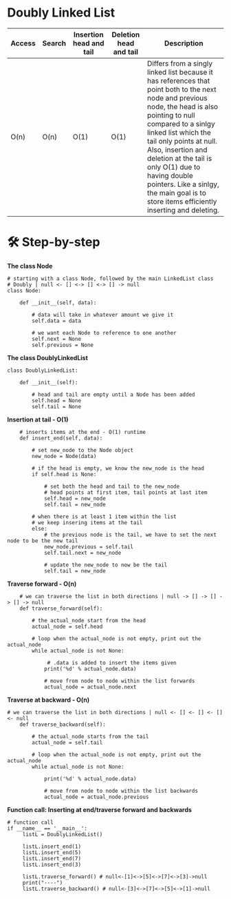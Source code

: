 # Doubly Linked List
|Access| Search |Insertion head and tail|Deletion head and tail |Description |
|------|----------|-------|------------|------------|
O(n)    |O(n)     |O(1)   |O(1)       | Differs from a singly linked list because it has references that point both to the next node and previous node, the head is also pointing to null compared to a sinlgy linked list which the tail only points at null. Also, insertion and deletion at the tail is only O(1) due to having double pointers. Like a sinlgy, the main goal is to store items efficiently inserting and deleting.

 

# 🛠️ Step-by-step

**The class Node**
```
# starting with a class Node, followed by the main LinkedList class
# Doubly | null <- [] <-> [] <-> [] -> null
class Node:
    
    def __init__(self, data):
        
        # data will take in whatever amount we give it
        self.data = data
        
        # we want each Node to reference to one another
        self.next = None
        self.previous = None
```
**The class DoublyLinkedList**
```
class DoublyLinkedList:
    
    def __init__(self):
        
        # head and tail are empty until a Node has been added
        self.head = None
        self.tail = None
```
**Insertion at tail - O(1)**
```
    # inserts items at the end - O(1) runtime
    def insert_end(self, data):
        
        # set new_node to the Node object
        new_node = Node(data)
        
        # if the head is empty, we know the new_node is the head 
        if self.head is None:
            
            # set both the head and tail to the new_node
            # head points at first item, tail points at last item
            self.head = new_node
            self.tail = new_node
        
        # when there is at least 1 item within the list
        # we keep insering items at the tail
        else:
            # the previous node is the tail, we have to set the next node to be the new tail
            new_node.previous = self.tail
            self.tail.next = new_node
            
            # update the new_node to now be the tail
            self.tail = new_node
```
**Traverse forward - O(n)**
```
    # we can traverse the list in both directions | null -> [] -> [] -> [] -> null
    def traverse_forward(self):
        
        # the actual_node start from the head
        actual_node = self.head
        
        # loop when the actual_node is not empty, print out the actual_node
        while actual_node is not None:
            
             # .data is added to insert the items given
            print('%d' % actual_node.data)
            
            # move from node to node within the list forwards
            actual_node = actual_node.next
```
**Traverse at backward - O(n)**
```
# we can traverse the list in both directions | null <- [] <- [] <- [] <- null
    def traverse_backward(self):
        
        # the actual_node starts from the tail
        actual_node = self.tail
        
        # loop when the actual_node is not empty, print out the actual_node
        while actual_node is not None:
            
            print('%d' % actual_node.data)
            
            # move from node to node within the list backwards
            actual_node = actual_node.previous
```
**Function call: Inserting at end/traverse forward and backwards**
```
# function call
if __name__ == '__main__':
     listL = DoublyLinkedList()
     
     listL.insert_end(1)
     listL.insert_end(5)
     listL.insert_end(7)
     listL.insert_end(3)
     
     listL.traverse_forward() # null<-[1]<->[5]<->[7]<->[3]->null
     print("----")
     listL.traverse_backward() # null<-[3]<->[7]<->[5]<->[1]->null
```






